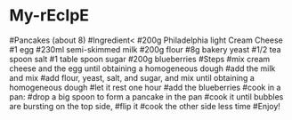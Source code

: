 # My-rEcIpE
#Pancakes (about 8)
#Ingredient<
#200g Philadelphia light Cream Cheese
#1 egg
#230ml semi-skimmed milk
#200g flour
#8g bakery yeast
#1/2 tea spoon salt
#1 table spoon sugar
#200g blueberries
#Steps
#mix cream cheese and the egg until obtaining a homogeneous dough
#add the milk and mix
#add flour, yeast, salt, and sugar, and mix until obtaining a homogeneous dough
#let it rest one hour
#add the blueberries
#cook in a pan:
#drop a big spoon to form a pancake in the pan
#cook it until bubbles are bursting on the top side,
#flip it
#cook the other side less time
#Enjoy!
